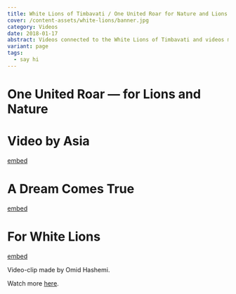 ```yaml
---
title: White Lions of Timbavati / One United Roar for Nature and Lions
cover: /content-assets/white-lions/banner.jpg
category: Videos
date: 2018-01-17
abstract: Videos connected to the White Lions of Timbavati and videos made for the International Talent Challenge for young people called One United Roar for Nature and Lions- organised by the Linda Tucker Foundation and the White Lion Protection trust in August 2017.
variant: page
tags:
  - say hi
---
```


# One United Roar — for Lions and Nature

# Video by Asia

[embed](https://www.youtube.com/watch?v=91sJ7BKBTzY)

# A Dream Comes True

[embed](https://www.youtube.com/watch?v=Ypjc5E-sfqU)

# For White Lions

[embed](https://vimeo.com/235113545)

Video-clip made by Omid Hashemi.

Watch more [here](https://www.youtube.com/watch?v=91sJ7BKBTzY&list=PLvSMhwXjvCq9xaw13X1o1x9-E8OAN_Fu2).

